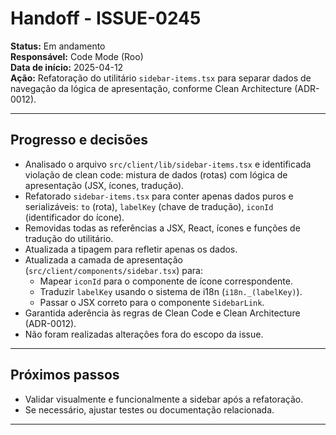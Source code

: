 # Handoff - ISSUE-0245

**Status:** Em andamento  
**Responsável:** Code Mode (Roo)  
**Data de início:** 2025-04-12  
**Ação:** Refatoração do utilitário `sidebar-items.tsx` para separar dados de navegação da lógica de apresentação, conforme Clean Architecture (ADR-0012).

---

## Progresso e decisões

- Analisado o arquivo `src/client/lib/sidebar-items.tsx` e identificada violação de clean code: mistura de dados (rotas) com lógica de apresentação (JSX, ícones, tradução).
- Refatorado `sidebar-items.tsx` para conter apenas dados puros e serializáveis: `to` (rota), `labelKey` (chave de tradução), `iconId` (identificador do ícone).
- Removidas todas as referências a JSX, React, ícones e funções de tradução do utilitário.
- Atualizada a tipagem para refletir apenas os dados.
- Atualizada a camada de apresentação (`src/client/components/sidebar.tsx`) para:
  - Mapear `iconId` para o componente de ícone correspondente.
  - Traduzir `labelKey` usando o sistema de i18n (`i18n._(labelKey)`).
  - Passar o JSX correto para o componente `SidebarLink`.
- Garantida aderência às regras de Clean Code e Clean Architecture (ADR-0012).
- Não foram realizadas alterações fora do escopo da issue.

---

## Próximos passos

- Validar visualmente e funcionalmente a sidebar após a refatoração.
- Se necessário, ajustar testes ou documentação relacionada.

---